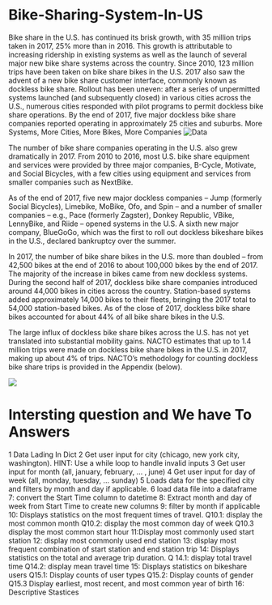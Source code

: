 # Bike-Sharing-System-In-US
Bike share in the U.S. has continued its brisk growth, with 35 million trips taken in 2017, 25% more than in 2016. This growth is attributable to increasing ridership in existing systems as well as the launch of several major new bike share systems across the country. Since 2010, 123 million trips have been taken on bike share bikes in the U.S. 2017 also saw the advent of a new bike share customer interface, commonly known as dockless bike share. Rollout has been uneven: after a series of unpermitted systems launched (and subsequently closed) in various cities across the U.S., numerous cities responded with pilot programs to permit dockless bike share operations. By the end of 2017, five major dockless bike share companies reported operating in approximately 25 cities and suburbs. More Systems, More Cities, More Bikes, More Companies
![Data](https://lh3.googleusercontent.com/-MI6075Ye2es/XQoV7RNYHiI/AAAAAAAAeVg/aELogad0bIc3k--RrBBR0pkjQ0gOGMDDACK8BGAs/s0/2019-06-19.png)

The number of bike share companies operating in the U.S. also grew dramatically in 2017. From 2010 to 2016, most U.S. bike share equipment and services were provided by three major companies, B-Cycle, Motivate, and Social Bicycles, with a few cities using equipment and services from smaller companies such as NextBike.

As of the end of 2017, five new major dockless companies – Jump (formerly Social Bicycles), Limebike, MoBike, Ofo, and Spin – and a number of smaller companies – e.g., Pace (formerly Zagster), Donkey Republic, VBike, LennyBike, and Riide – opened systems in the U.S. A sixth new major company, BlueGoGo, which was the first to roll out dockless bikeshare bikes in the U.S., declared bankruptcy over the summer.

In 2017, the number of bike share bikes in the U.S. more than doubled – from 42,500 bikes at the end of 2016 to about 100,000 bikes by the end of 2017. The majority of the increase in bikes came from new dockless systems. During the second half of 2017, dockless bike share companies introduced around 44,000 bikes in cities across the country. Station-based systems added approximately 14,000 bikes to their fleets, bringing the 2017 total to 54,000 station-based bikes. As of the close of 2017, dockless bike share bikes accounted for about 44% of all bike share bikes in the U.S.

The large influx of dockless bike share bikes across the U.S. has not yet translated into substantial mobility gains. NACTO estimates that up to 1.4 million trips were made on dockless bike share bikes in the U.S. in 2017, making up about 4% of trips. NACTO’s methodology for counting dockless bike share trips is provided in the Appendix (below).

![](https://lh3.googleusercontent.com/-nmmWzaLgfLA/XQoXq8ursbI/AAAAAAAAeVs/48cva6nvZBQtGQciSqXKWQwDk-9TrwC2ACK8BGAs/s0/2019-06-19.png)


# Intersting question and We have To Answers
1  Data Lading In Dict
2 Get user input for city (chicago, new york city, washington). HINT: Use a while loop to handle invalid inputs
3 Get user input for month (all, january, february, ... , june)
4 Get user input for day of week (all, monday, tuesday, ... sunday)
5 Loads data for the specified city and filters by month and day if applicable.
6 load data file into a dataframe
7: convert the Start Time column to datetime
8: Extract month and day of week from Start Time to create new columns
9: filter by month if applicable
10: Displays statistics on the most frequent times of travel.
	Q10.1: display the most common month
	Q10.2: display the most common day of week
	Q10.3 display the most common start hour
11:Display most commonly used start station
12: display most commonly used end station
13: display most frequent combination of start station and end station trip
14: Displays statistics on the total and average trip duration.
	Q 14.1: display total travel time
	Q14.2: display mean travel time
15: Displays statistics on bikeshare users
	Q15.1: Display counts of user types
	Q15.2: Display counts of gender
	Q15.3 Display earliest, most recent, and most common year of birth
16: Descriptive Stastices 
